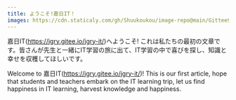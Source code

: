 ```yaml
---
title: ようこそ!嘉日IT！ 
images: https://cdn.staticaly.com/gh/Shuukoukou/image-repo@main/Gittee使用教程/start.2vhsne7dnye0.webp
---
```

嘉日IT(https://jgry.gitee.io/jgry-it/)へようこそ! これは私たちの最初の文章です。皆さんが先生と一緒にIT学習の旅に出て、IT学習の中で喜びを探し、知識と幸せを収穫してほしいです。


Welcome to 嘉日IT(https://jgry.gitee.io/jgry-it/)! This is our first article, hope that students and teachers embark on the IT learning trip, let us find happiness in IT learning, harvest knowledge and happiness.



